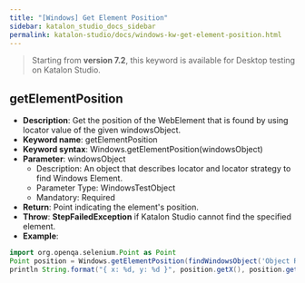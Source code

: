```yaml
---
title: "[Windows] Get Element Position"
sidebar: katalon_studio_docs_sidebar
permalink: katalon-studio/docs/windows-kw-get-element-position.html
---
```

> Starting from **version 7.2**, this keyword is available for Desktop testing on Katalon Studio.

## getElementPosition

* **Description**: Get the position of the WebElement that is found by using locator value of the given windowsObject.
* **Keyword name**: getElementPosition
* **Keyword syntax**: Windows.getElementPosition(windowsObject)
* **Parameter**: windowsObject
  * Description: An object that describes locator and locator strategy to find Windows Element.
  * Parameter Type: WindowsTestObject
  * Mandatory: Required
* **Return**: Point indicating the element's position.
* **Throw**: **StepFailedException** if Katalon Studio cannot find the specified element.
* **Example**:

``` groovy
import org.openqa.selenium.Point as Point
Point position = Windows.getElementPosition(findWindowsObject('Object Repository/Notepad/Edit'))
println String.format("{ x: %d, y: %d }", position.getX(), position.getY())
```

